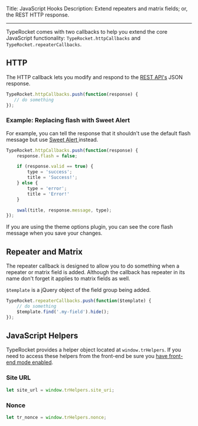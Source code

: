 Title: JavaScript Hooks
Description: Extend repeaters and matrix fields; or, the REST HTTP response.

---

TypeRocket comes with two callbacks to help you extend the core JavaScript functionality: `TypeRocket.httpCallbacks` and `TypeRocket.repeaterCallbacks`.

## HTTP

The HTTP callback lets you modify and respond to the [REST API's](https://l.rb.typerocket.test/docs/v5/rest-api/) JSON response.

```javascript
TypeRocket.httpCallbacks.push(function(response) {
   // do something
});
```

### Example: Replacing flash with Sweet Alert

For example, you can tell the response that it shouldn't use the default flash message but use [Sweet Alert ](https://sweetalert.js.org/) instead.

```javascript
TypeRocket.httpCallbacks.push(function(response) {
    response.flash = false;

    if (response.valid == true) {
        type = 'success';
        title = 'Success!';
    } else {
        type = 'error';
        title = 'Error!'
    }

    swal(title, response.message, type);
});
```

If you are using the theme options plugin, you can see the core flash message when you save your changes. 

## Repeater and Matrix

The repeater callback is designed to allow you to do something when a repeater or matrix field is added. Although the callback has repeater in its name don't forget it applies to matrix fields as well. 

`$template` is a jQuery object of the field group being added.

```javascript
TypeRocket.repeaterCallbacks.push(function($template) {
    // do something
    $template.find('.my-field').hide();
});
```

## JavaScript Helpers

TypeRocket provides a helper object located at `window.trHelpers`. If you need to access these helpers from the front-end be sure you [have front-end mode enabled](/docs/v5/front-end-mode/).

### Site URL

```js
let site_url = window.trHelpers.site_uri;
```

### Nonce

```js
let tr_nonce = window.trHelpers.nonce;
```
